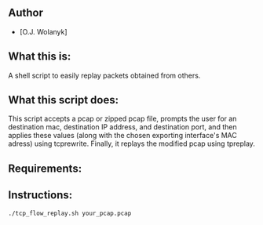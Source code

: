 ## Author
- [O.J. Wolanyk]

What this is:
----------------
A shell script to easily replay packets obtained from others.

What this script does:
----------------
This script accepts a pcap or zipped pcap file, prompts the user for an destination mac, destination IP address, and destination port, and then applies these values (along with the chosen exporting interface's MAC adress) using tcprewrite. Finally, it replays the modified pcap using tpreplay.

Requirements:
----------------

Instructions:
----------------
```
./tcp_flow_replay.sh your_pcap.pcap
```
